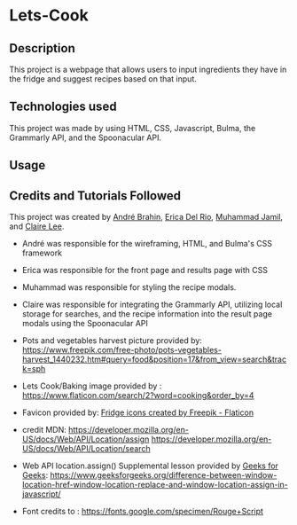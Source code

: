 # Lets-Cook

## Description
This project is a webpage that allows users to input ingredients they have in the fridge and suggest recipes based on that input.

## Technologies used

This project was made by using HTML, CSS, Javascript, Bulma, the Grammarly API, and the Spoonacular API.

## Usage

## Credits and Tutorials Followed
This project was created by [André Brahin](https://github.com/VenBak), [Erica Del Rio](https://github.com/irecatyl), [Muhammad Jamil](https://github.com/Muhammadjamil720), and [Claire Lee](https://github.com/leeclaire156).

* André was responsible for the wireframing, HTML, and Bulma's CSS framework
* Erica was responsible for the front page and results page with CSS
* Muhammad was responsible for styling the recipe modals.
* Claire was responsible for integrating the Grammarly API, utilizing local storage for searches, and the recipe information into the result page modals using the Spoonacular API

* Pots and vegetables harvest picture provided by:
https://www.freepik.com/free-photo/pots-vegetables-harvest_1440232.htm#query=food&position=17&from_view=search&track=sph

* Lets Cook/Baking image provided by :
https://www.flaticon.com/search/2?word=cooking&order_by=4

* Favicon provided by: 
<a href="https://www.flaticon.com/free-icons/fridge" title="fridge icons">Fridge icons created by Freepik - Flaticon</a>

* credit MDN:
https://developer.mozilla.org/en-US/docs/Web/API/Location/assign
https://developer.mozilla.org/en-US/docs/Web/API/Location/search

* Web API location.assign() Supplemental lesson provided by [Geeks for Geeks](https://www.geeksforgeeks.org/): 
https://www.geeksforgeeks.org/difference-between-window-location-href-window-location-replace-and-window-location-assign-in-javascript/

* Font credits to :
https://fonts.google.com/specimen/Rouge+Script